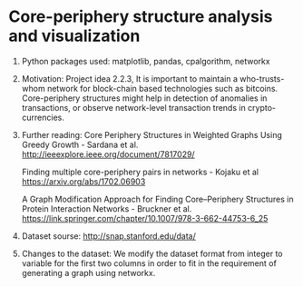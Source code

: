 # Core-periphery structure analysis and visualization

1. Python packages used: matplotlib, pandas, cpalgorithm, networkx

2. Motivation: Project idea 2.2.3, It is important to maintain a who-trusts-whom network for block-chain based technologies such as bitcoins.
Core-periphery structures might help in detection of anomalies in transactions, or observe network-level transaction trends in crypto-currencies.

3. Further reading: Core Periphery Structures in Weighted Graphs Using Greedy Growth - Sardana et al. 
http://ieeexplore.ieee.org/document/7817029/

   Finding multiple core-periphery pairs in networks - Kojaku et al 
https://arxiv.org/abs/1702.06903

   A Graph Modification Approach for Finding Core–Periphery Structures in Protein Interaction Networks - Bruckner et al. 
https://link.springer.com/chapter/10.1007/978-3-662-44753-6_25

4. Dataset sourse: http://snap.stanford.edu/data/

5. Changes to the dataset: We modify the dataset format from integer to variable for the first two columns in order to fit in the requirement of generating a graph using networkx.
